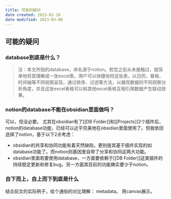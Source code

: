 ```yaml
---
title: 可能的疑问
date created: 2023-02-10
date modified: 2023-03-08
---
```


## 可能的疑问

### database到底是什么？

> 注：本文所指的database，命名源于notion。若您之前从未接触过，就简单地将其理解成一张excel表，用户可以快捷地将这张表，以日历、看板、时间轴等不同视图呈现，通过排序、过滤等方法，以展现数据的不同观察分析角度，并且这张excel表格可以和其他excel表格互相引用数据产生联动效果。

### notion的database不能在obsidian里面做吗？

可以，但没必要。
尤其在obsidian有了[[DB Folder]]和[[Projects]]2个插件后，notion的database功能，已经可以近乎完美地在obsidian里面使用了。但我依旧选择了notion，基于以下2点考虑：

- obsidian的共享和协同功能有着天然缺陷，更别提其基于插件实现的如database功能了。而notion则基因里自带了分享和协同这两大功能。
- obsidian里面若要使用database，一方面要依赖于[[DB Folder]]这类插件的持续稳定更新和修复bug，另一方面其目前的功能确实要少于notion。

### 自下而上，自上而下到底是什么

结合前文的实际例子，给个通俗的对比理解：
metadata。
用canvas展示。
